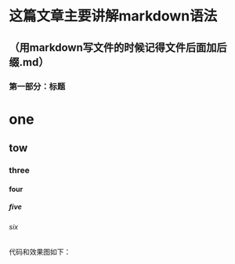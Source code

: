 # 这篇文章主要讲解markdown语法    
（用markdown写文件的时候记得文件后面加后缀.md）
----
### 第一部分：标题

# one
## tow
### three
#### four
##### five
###### six

代码和效果图如下：


